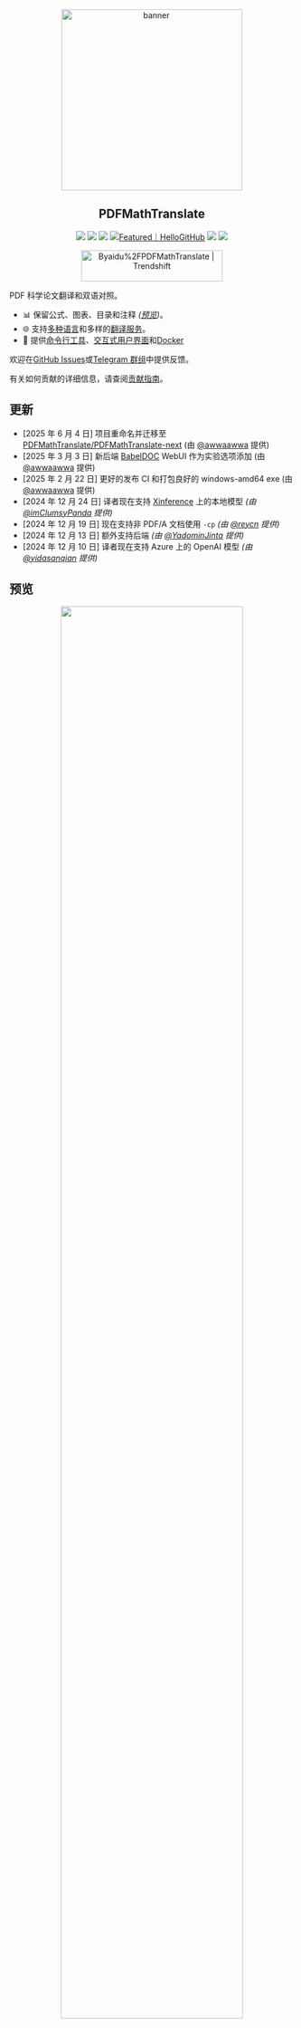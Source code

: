<div align="center">

<img src="./../images/banner.png" width="320px"  alt="banner"/>

<h2 id="title">PDFMathTranslate</h2>

<p>
  <!-- PyPI -->
  <a href="https://pypi.org/project/pdf2zh-next/">
    <img src="https://img.shields.io/pypi/v/pdf2zh-next"></a>
  <a href="https://pepy.tech/projects/pdf2zh-next">
    <img src="https://static.pepy.tech/badge/pdf2zh-next"></a>
  <a href="https://hub.docker.com/repository/docker/awwaawwa/pdfmathtranslate-next/tags">
    <img src="https://img.shields.io/docker/pulls/awwaawwa/pdfmathtranslate-next/tags"></a>
  <a href="https://hellogithub.com/repository/8ec2cfd3ef744762bf531232fa32bc47" target="_blank"><img src="https://api.hellogithub.com/v1/widgets/recommend.svg?rid=8ec2cfd3ef744762bf531232fa32bc47&claim_uid=JQ0yfeBNjaTuqDU&theme=small" alt="Featured｜HelloGitHub" /></a>
  <!-- <a href="https://gitcode.com/PDFMathTranslate/PDFMathTranslate-next/overview">
    <img src="https://gitcode.com/PDFMathTranslate/PDFMathTranslate-next/star/badge.svg"></a> -->
  <!-- <a href="https://huggingface.co/spaces/reycn/PDFMathTranslate-Docker">
    <img src="https://img.shields.io/badge/%F0%9F%A4%97-Online%20Demo-FF9E0D"></a> -->
  <!-- <a href="https://www.modelscope.cn/studios/AI-ModelScope/PDFMathTranslate"> -->
    <!-- <img src="https://img.shields.io/badge/ModelScope-Demo-blue"></a> -->
  <!-- <a href="https://github.com/PDFMathTranslate/PDFMathTranslate-next/pulls">
    <img src="https://img.shields.io/badge/contributions-welcome-green"></a> -->
  <a href="https://t.me/+Z9_SgnxmsmA5NzBl">
    <img src="https://img.shields.io/badge/Telegram-2CA5E0?style=flat-squeare&logo=telegram&logoColor=white"></a>
  <!-- License -->
  <a href="./LICENSE">
    <img src="https://img.shields.io/github/license/PDFMathTranslate/PDFMathTranslate-next"></a>
</p>

<a href="https://trendshift.io/repositories/12424" target="_blank"><img src="https://trendshift.io/api/badge/repositories/12424" alt="Byaidu%2FPDFMathTranslate | Trendshift" style="width: 250px; height: 55px;" width="250" height="55"/></a>

</div>

PDF 科学论文翻译和双语对照。

- 📊 保留公式、图表、目录和注释 _([预览](#preview))_。
- 🌐 支持[多种语言](https://pdf2zh-next.com/supported_languages.html)和多样的[翻译服务](https://pdf2zh-next.com/advanced/Documentation-of-Translation-Services.html)。
- 🤖 提供[命令行工具](https://pdf2zh-next.com/getting-started/USAGE_commandline.html)、[交互式用户界面](https://pdf2zh-next.com/getting-started/USAGE_webui.html)和[Docker](https://pdf2zh-next.com/getting-started/INSTALLATION_docker.html)

欢迎在[GitHub Issues](https://github.com/PDFMathTranslate/PDFMathTranslate-next/issues)或[Telegram 群组](https://t.me/+Z9_SgnxmsmA5NzBl)中提供反馈。

有关如何贡献的详细信息，请查阅[贡献指南](https://pdf2zh-next.com/community/Contribution-Guide.html)。

<h2 id="updates">更新</h2>

- [2025 年 6 月 4 日] 项目重命名并迁移至 [PDFMathTranslate/PDFMathTranslate-next](https://github.com/PDFMathTranslate/PDFMathTranslate-next) (由 [@awwaawwa](https://github.com/awwaawwa) 提供)
- [2025 年 3 月 3 日] 新后端 [BabelDOC](https://github.com/funstory-ai/BabelDOC) WebUI 作为实验选项添加 (由 [@awwaawwa](https://github.com/awwaawwa) 提供)
- [2025 年 2 月 22 日] 更好的发布 CI 和打包良好的 windows-amd64 exe (由 [@awwaawwa](https://github.com/awwaawwa) 提供)
- [2024 年 12 月 24 日] 译者现在支持 [Xinference](https://github.com/xorbitsai/inference) 上的本地模型 _(由 [@imClumsyPanda](https://github.com/imClumsyPanda) 提供)_
- [2024 年 12 月 19 日] 现在支持非 PDF/A 文档使用 `-cp` _(由 [@reycn](https://github.com/reycn) 提供)_
- [2024 年 12 月 13 日] 额外支持后端 _(由 [@YadominJinta](https://github.com/YadominJinta) 提供)_
- [2024 年 12 月 10 日] 译者现在支持 Azure 上的 OpenAI 模型 _(由 [@yidasanqian](https://github.com/yidasanqian) 提供)_

<h2 id="preview">预览</h2>

<div align="center">
<!-- <img src="./docs/images/preview.gif" width="80%"  alt="preview"/> -->
<img src="https://s.immersivetranslate.com/assets/r2-uploads/images/babeldoc-preview.png" width="80%"/>
</div>

<h2 id="demo">在线服务 🌟</h2>

> [!NOTE]
>
> pdf2zh 2.0 目前不提供在线演示

您可以通过以下任一演示来试用我们的应用程序：

- [v1.x 公共免费服务](https://pdf2zh.com/) 在线使用，无需安装 _(推荐)_。
- [沉浸式翻译 - BabelDOC](https://app.immersivetranslate.com/babel-doc/) 每月 1000 页免费。_(推荐)_
<!-- - [Demo hosted on HuggingFace](https://huggingface.co/spaces/reycn/PDFMathTranslate-Docker)
- [Demo hosted on ModelScope](https://www.modelscope.cn/studios/AI-ModelScope/PDFMathTranslate) without installation. -->

请注意，演示的计算资源有限，请避免滥用。

<h2 id="install">安装和使用</h2>

### 安装

1. [**Windows EXE**](https://pdf2zh-next.com/getting-started/INSTALLATION_winexe.html) <small>推荐用于 Windows</small>
2. [**Docker**](https://pdf2zh-next.com/getting-started/INSTALLATION_docker.html) <small>推荐用于 Linux</small>
3. [**uv** (一个 Python 包管理器)](https://pdf2zh-next.com/getting-started/INSTALLATION_uv.html) <small>推荐用于 macOS</small>

---

### 使用

1. [使用 **WebUI**](https://pdf2zh-next.com/getting-started/USAGE_webui.html)
2. [使用 **Zotero 插件**](https://github.com/guaguastandup/zotero-pdf2zh) (第三方程序)
3. [使用 **命令行**](https://pdf2zh-next.com/getting-started/USAGE_commandline.html)

对于不同的使用场景，我们提供不同的方法来使用我们的程序。请查看[此页面](./getting-started/getting-started.md)以获取更多信息。

<h2 id="usage">高级选项</h2>

有关详细说明，请参阅我们的[高级用法](https://pdf2zh-next.com/advanced/advanced.html)文档以获取每个选项的完整列表。

<h2 id="downstream">二次开发 (API)</h2>

> [!NOTE]
>
> 目前没有提供相关文档。将会在后续补充。请耐心等待。


<!-- For downstream applications, please refer to our document about [API Details](./docs/APIS.md) for futher information about:

- [Python API](./docs/APIS.md#api-python), how to use the program in other Python programs
- [HTTP API](./docs/APIS.md#api-http), how to communicate with a server with the program installed -->

<h2 id="langcode">语言代码</h2>

如果您不知道要使用什么代码来翻译成所需的语言，请查看[此文档](https://pdf2zh-next.com/advanced/Language-Codes.html)

<!-- 
<h2 id="todo">TODOs</h2>

- [ ] 使用 DocLayNet 基于模型解析布局，[PaddleX](https://github.com/PaddlePaddle/PaddleX/blob/17cc27ac3842e7880ca4aad92358d3ef8555429a/paddlex/repo_apis/PaddleDetection_api/object_det/official_categories.py#L81), [PaperMage](https://github.com/allenai/papermage/blob/9cd4bb48cbedab45d0f7a455711438f1632abebe/README.md?plain=1#L102), [SAM2](https://github.com/facebookresearch/sam2)

- [ ] 修复页面旋转、目录、列表格式

- [ ] 修复旧论文中的像素公式

- [ ] 异步重试，除非是 KeyboardInterrupt

- [ ] Knuth–Plass 算法用于西方语言

- [ ] 支持非 PDF/A 文件

- [ ] [Zotero](https://github.com/zotero/zotero) 和 [Obsidian](https://github.com/obsidianmd/obsidian-releases) 的插件 -->

<h2 id="acknowledgement">致谢</h2>

- [沉浸式翻译](https://immersivetranslate.com) 为本项目的活跃贡献者提供每月 Pro 会员兑换码，详情请参阅：[CONTRIBUTOR_REWARD.md](https://github.com/funstory-ai/BabelDOC/blob/main/docs/CONTRIBUTOR_REWARD.md)

- 1.x 版本：[Byaidu/PDFMathTranslate](https://github.com/Byaidu/PDFMathTranslate)


- 新后端：[BabelDOC](https://github.com/funstory-ai/BabelDOC)

- 文档合并：[PyMuPDF](https://github.com/pymupdf/PyMuPDF)

- 文档解析：[Pdfminer.six](https://github.com/pdfminer/pdfminer.six)

- 文档提取：[MinerU](https://github.com/opendatalab/MinerU)

- 文档预览：[Gradio PDF](https://github.com/freddyaboulton/gradio-pdf)

- 多线程翻译：[MathTranslate](https://github.com/SUSYUSTC/MathTranslate)

- 布局解析：[DocLayout-YOLO](https://github.com/opendatalab/DocLayout-YOLO)

- 文档标准：[PDF Explained](https://zxyle.github.io/PDF-Explained/), [PDF Cheat Sheets](https://pdfa.org/resource/pdf-cheat-sheets/)

- 多语言字体：[Go Noto Universal](https://github.com/satbyy/go-noto-universal)

- [异步化](https://github.com/multimeric/Asynchronize/tree/master?tab=readme-ov-file)

- [多进程日志记录](https://github.com/SebastianGrans/Rich-multiprocess-logging/tree/main)

<h2 id="conduct">提交代码前</h2>

我们欢迎贡献者积极参与使 pdf2zh 更加完善。在您准备提交代码之前，请参阅我们的[行为准则](https://pdf2zh-next.com/community/CODE_OF_CONDUCT.html)和[贡献指南](https://pdf2zh-next.com/community/Contribution-Guide.html)。

<h2 id="contrib">贡献者</h2>

<a href="https://github.com/PDFMathTranslate/PDFMathTranslate-next/graphs/contributors">
  <img src="https://opencollective.com/PDFMathTranslate/contributors.svg?width=890&button=false" />
</a>

![Alt](https://repobeats.axiom.co/api/embed/dfa7583da5332a11468d686fbd29b92320a6a869.svg "Repobeats analytics image")

<h2 id="star_hist">Star 历史</h2>

<a href="https://star-history.com/#PDFMathTranslate/PDFMathTranslate-next&Date">
 <picture>
   <source media="(prefers-color-scheme: dark)" srcset="https://api.star-history.com/svg?repos=PDFMathTranslate/PDFMathTranslate-next&type=Date&theme=dark" />
   <source media="(prefers-color-scheme: light)" srcset="https://api.star-history.com/svg?repos=PDFMathTranslate/PDFMathTranslate-next&type=Date" />
   <img alt="Star History Chart" src="https://api.star-history.com/svg?repos=PDFMathTranslate/PDFMathTranslate-next&type=Date"/>
 </picture>
</a>
